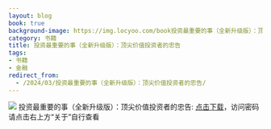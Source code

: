 ```yaml
---
layout: blog
book: true
background-image: https://img.locyoo.com/book投资最重要的事（全新升级版）：顶尖价值投资者的忠告.jpg
category: 书籍
title: 投资最重要的事（全新升级版）：顶尖价值投资者的忠告
tags:
- 书籍
- 金融
redirect_from:
  - /2024/03/投资最重要的事（全新升级版）：顶尖价值投资者的忠告/
---
```

![](https://img.locyoo.com/book投资最重要的事（全新升级版）：顶尖价值投资者的忠告.jpg)
投资最重要的事（全新升级版）：顶尖价值投资者的忠告: <a name = "ref1" href="https://url18.ctfile.com/f/50983618-1457809529-039f4f?p=3619">点击下载</a>，访问密码请点击右上方“关于”自行查看